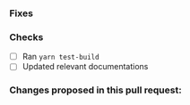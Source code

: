 ### Fixes #
<!-- Mention the issues this PR addresses -->

### Checks

- [ ] Ran `yarn test-build`
- [ ] Updated relevant documentations

### Changes proposed in this pull request:
<!-- Describe the changes being introduced in this PR -->